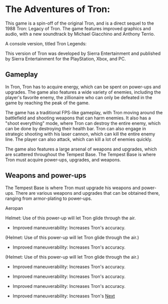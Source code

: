 # The Adventures of Tron:

This game is a spin-off of the original Tron, and is a direct sequel to the 1988 Tron: Legacy of Tron. The game features improved graphics and audio, with a new soundtrack by Michael Giacchino and Anthony Terrio.

A console version, titled Tron Legends:

This version of Tron was developed by Sierra Entertainment and published by Sierra Entertainment for the PlayStation, Xbox, and PC.

## Gameplay

In Tron, Tron has to acquire energy, which can be spent on power-ups and upgrades. The game also features a wide variety of enemies, including the player's favorite enemy, the zillionaire who can only be defeated in the game by reaching the peak of the game.

The game has a traditional FPS-like gameplay, with Tron moving around the battlefield and shooting weapons that can harm enemies. It also has a "shoot everything" mode, where Tron can destroy the entire enemy, which can be done by destroying their health bar. Tron can also engage in strategic shooting with his laser cannon, which can kill the entire enemy line. The player can also attack, which can kill a lot of enemies quickly.

The game also features a large arsenal of weapons and upgrades, which are scattered throughout the Tempest Base. The Tempest Base is where Tron must acquire power-ups, upgrades, and weapons.

## Weapons and power-ups

The Tempest Base is where Tron must upgrade his weapons and power-ups. There are various weapons and upgrades that can be obtained there, ranging from armor-plating to power-ups.

Aeropan

Helmet: Use of this power-up will let Tron glide through the air.

*   Improved maneuverability: Increases Tron's accuracy.

(Helmet: Use of this power-up will let Tron glide through the air.)

*   Improved maneuverability: Increases Tron's accuracy.

(Helmet: Use of this power-up will let Tron glide through the air.)

*   Improved maneuverability: Increases Tron's accuracy.

*   Improved maneuverability: Increases Tron's accuracy.

*   Improved maneuverability: Increases Tron's accuracy.

*   Improved maneuverability: Increases Tron's
[Next](484.md)